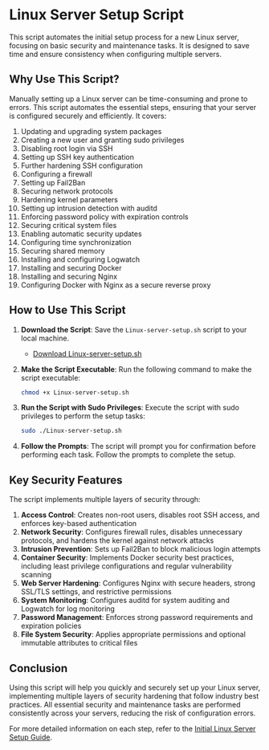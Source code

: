# Linux Server Setup Script

This script automates the initial setup process for a new Linux server, focusing on basic security and maintenance tasks. It is designed to save time and ensure consistency when configuring multiple servers.

## Why Use This Script?

Manually setting up a Linux server can be time-consuming and prone to errors. This script automates the essential steps, ensuring that your server is configured securely and efficiently. It covers:

1. Updating and upgrading system packages
2. Creating a new user and granting sudo privileges
3. Disabling root login via SSH
4. Setting up SSH key authentication
5. Further hardening SSH configuration
6. Configuring a firewall
7. Setting up Fail2Ban
8. Securing network protocols
9. Hardening kernel parameters
10. Setting up intrusion detection with auditd
11. Enforcing password policy with expiration controls
12. Securing critical system files
13. Enabling automatic security updates
14. Configuring time synchronization
15. Securing shared memory
16. Installing and configuring Logwatch
17. Installing and securing Docker
18. Installing and securing Nginx
19. Configuring Docker with Nginx as a secure reverse proxy

## How to Use This Script

1. **Download the Script**: Save the `Linux-server-setup.sh` script to your local machine.
    - [Download Linux-server-setup.sh](Linux-server-setup.sh)

2. **Make the Script Executable**: Run the following command to make the script executable:

    ```sh
    chmod +x Linux-server-setup.sh
    ```

3. **Run the Script with Sudo Privileges**: Execute the script with sudo privileges to perform the setup tasks:

    ```sh
    sudo ./Linux-server-setup.sh
    ```

4. **Follow the Prompts**: The script will prompt you for confirmation before performing each task. Follow the prompts to complete the setup.

## Key Security Features

The script implements multiple layers of security through:

1. **Access Control**: Creates non-root users, disables root SSH access, and enforces key-based authentication
2. **Network Security**: Configures firewall rules, disables unnecessary protocols, and hardens the kernel against network attacks
3. **Intrusion Prevention**: Sets up Fail2Ban to block malicious login attempts
4. **Container Security**: Implements Docker security best practices, including least privilege configurations and regular vulnerability scanning
5. **Web Server Hardening**: Configures Nginx with secure headers, strong SSL/TLS settings, and restrictive permissions
4. **System Monitoring**: Configures auditd for system auditing and Logwatch for log monitoring
5. **Password Management**: Enforces strong password requirements and expiration policies
6. **File System Security**: Applies appropriate permissions and optional immutable attributes to critical files

## Conclusion

Using this script will help you quickly and securely set up your Linux server, implementing multiple layers of security hardening that follow industry best practices. All essential security and maintenance tasks are performed consistently across your servers, reducing the risk of configuration errors.

For more detailed information on each step, refer to the [Initial Linux Server Setup Guide](README.md).
